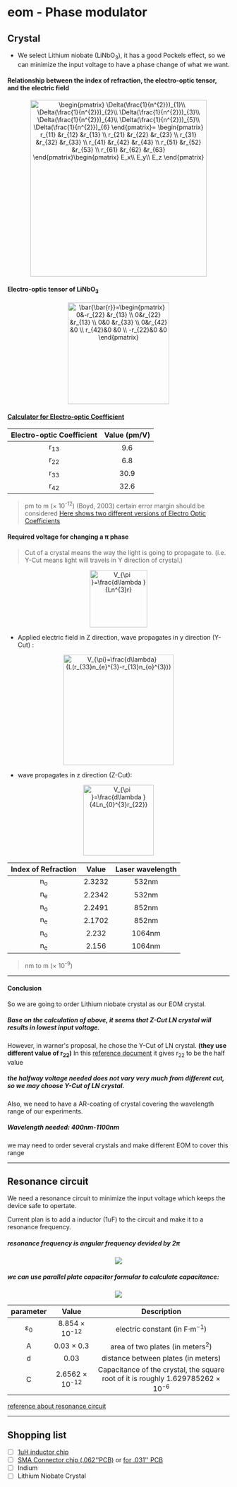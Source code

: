 # eom - Phase modulator

## Crystal 

* We select Lithium niobate (LiNbO<sub>3</sub>), it has a good Pockels effect, so we can minimize the input voltage to have a phase change of what we want.
#### Relationship between the index of refraction, the electro-optic tensor, and the electric field
<div align="center"><img width="400"  src="https://latex.codecogs.com/png.latex?\dpi{300}&space;\begin{pmatrix}&space;\Delta(\frac{1}{n^{2}})_{1}\\&space;\Delta(\frac{1}{n^{2}})_{2}\\&space;\Delta(\frac{1}{n^{2}})_{3}\\&space;\Delta(\frac{1}{n^{2}})_{4}\\&space;\Delta(\frac{1}{n^{2}})_{5}\\&space;\Delta(\frac{1}{n^{2}})_{6}&space;\end{pmatrix}=&space;\begin{pmatrix}&space;r_{11}&space;&r_{12}&space;&r_{13}&space;\\&space;r_{21}&space;&r_{22}&space;&r_{23}&space;\\&space;r_{31}&space;&r_{32}&space;&r_{33}&space;\\&space;r_{41}&space;&r_{42}&space;&r_{43}&space;\\&space;r_{51}&space;&r_{52}&space;&r_{53}&space;\\&space;r_{61}&space;&r_{62}&space;&r_{63}&space;\end{pmatrix}\begin{pmatrix}&space;E_x\\&space;E_y\\&space;E_z&space;\end{pmatrix}" title="\begin{pmatrix} \Delta(\frac{1}{n^{2}})_{1}\\ \Delta(\frac{1}{n^{2}})_{2}\\ \Delta(\frac{1}{n^{2}})_{3}\\ \Delta(\frac{1}{n^{2}})_{4}\\ \Delta(\frac{1}{n^{2}})_{5}\\ \Delta(\frac{1}{n^{2}})_{6} \end{pmatrix}= \begin{pmatrix} r_{11} &r_{12} &r_{13} \\ r_{21} &r_{22} &r_{23} \\ r_{31} &r_{32} &r_{33} \\ r_{41} &r_{42} &r_{43} \\ r_{51} &r_{52} &r_{53} \\ r_{61} &r_{62} &r_{63} \end{pmatrix}\begin{pmatrix} E_x\\ E_y\\ E_z \end{pmatrix}" /></div>

#### Electro-optic tensor of LiNbO<sub>3</sub>
<div align="center"><img width="230" src="https://latex.codecogs.com/png.latex?\dpi{300}&space;\bar{\bar{r}}=\begin{pmatrix}&space;0&-r_{22}&space;&r_{13}&space;\\&space;0&r_{22}&space;&r_{13}&space;\\&space;0&0&space;&r_{33}&space;\\&space;0&r_{42}&space;&0&space;\\&space;r_{42}&0&space;&0&space;\\&space;-r_{22}&0&space;&0&space;\end{pmatrix}" title="\bar{\bar{r}}=\begin{pmatrix} 0&-r_{22} &r_{13} \\ 0&r_{22} &r_{13} \\ 0&0 &r_{33} \\ 0&r_{42} &0 \\ r_{42}&0 &0 \\ -r_{22}&0 &0 \end{pmatrix}" /> </div>  

#### [Calculator for Electro-optic Coefficient](http://www.luxpop.com/calc_v153.cgi)

Electro-optic Coefficient | Value (pm/V) | 
:---: | :---: | 
r<sub>13</sub> | 9.6 
r<sub>22</sub> | 6.8
r<sub>33</sub> | 30.9 
r<sub>42</sub> | 32.6  

>pm to m (× 10<sup>-12</sup>)
>(Boyd, 2003)
>certain error margin should be considered
[Here shows two different versions of Electro Optic Coefficients](http://www.lambdaphoto.co.uk/pdfs/Inrad_datasheet_LNB.pdf)

#### Required voltage for changing a π phase

>Cut of a crystal means the way the light is going to propagate to. (i.e. Y-Cut means light will travels in Y direction of crystal.)

<div align="center"><img width="130" src="https://latex.codecogs.com/png.latex?\dpi{300}&space;V_{\pi&space;}=\frac{d\lambda&space;}{Ln^{3}r}" title="V_{\pi }=\frac{d\lambda }{Ln^{3}r}" /></div>   

* Applied electric field in Z direction, wave propagates in y direction (Y-Cut) :

<div align="center"><img width="250" src="https://latex.codecogs.com/png.latex?\dpi{300}&space;V_{\pi}=\frac{d\lambda}{L(r_{33}n_{e}^{3}-r_{13}n_{o}^{3})}" title="V_{\pi}=\frac{d\lambda}{L(r_{33}n_{e}^{3}-r_{13}n_{o}^{3})}" /></div>

* wave propagates in z direction (Z-Cut):
<div align="center"><img width="160" src="https://latex.codecogs.com/png.latex?\dpi{300}&space;V_{\pi&space;}=\frac{d\lambda&space;}{4Ln_{0}^{3}r_{22}}" title="V_{\pi }=\frac{d\lambda }{4Ln_{0}^{3}r_{22}}" /></div>

Index of Refraction | Value | Laser wavelength 
:---: | :---: | :---:
n<sub>o</sub> | 2.3232 | 532nm
n<sub>e</sub> | 2.2342 | 532nm
n<sub>o</sub> | 2.2491 | 852nm
n<sub>e</sub> | 2.1702 | 852nm
n<sub>o</sub> | 2.232 | 1064nm
n<sub>e</sub> | 2.156 | 1064nm

>nm to m (× 10<sup>-9</sup>)

---

#### Conclusion

So we are going to order Lithium niobate crystal as our EOM crystal.
##### Base on the calculation of above, it seems that Z-Cut LN crystal will results in lowest input voltage.
However, in warner's proposal, he chose the Y-Cut of LN crystal. __(they use different value of r<sub>22</sub>)__ In this [reference document](http://www.ece.umd.edu/~davis/chapter19.pdf) it gives r<sub>22</sub> to be the half value  
##### the halfway voltage needed does not vary very much from different cut, so we may choose Y-Cut of LN crystal.
Also, we need to have a AR-coating of crystal covering the wavelength range of our experiments.
##### Wavelength needed: 400nm-1100nm
we may need to order several crystals and make different EOM to cover this range

---

## Resonance circuit
We need a resonance circuit to minimize the input voltage which keeps the device safe to opertate.

Current plan is to add a inductor (1uF) to the circuit and make it to a resonance frequency.

##### resonance frequency is angular frequency devided by 2π

<div align="center"><img src="https://wikimedia.org/api/rest_v1/media/math/render/svg/bb119465c93a0c82f306bea463e78aee8c8c616f"></div>

##### we can use parallel plate capacitor formular to calculate capacitance: 
<div align="center"><img src="https://wikimedia.org/api/rest_v1/media/math/render/svg/829b1da4f102f31c51b8be9babd08811a7c36cc6"></div>

parameter | Value | Description |
:---: | :---: | :---: |
ε<sub>0</sub> | 8.854 × 10<sup>-12</sup> | electric constant (in F⋅m<sup>−1</sup>)
A | 0.03 × 0.3 | area of two plates (in meters<sup>2</sup>)
d | 0.03 | distance between plates (in meters)
C | 2.6562 × 10<sup>-12</sup> | Capacitance of the crystal, the square root of it is roughly 1.629785262 × 10<sup>-6</sup> 

[reference about resonance circuit](http://www.sjsu.edu/faculty/beyersdorf/Archive/Phys208F07/ch%208-Electrooptic%20devices.pdf)

---

## Shopping list

- [ ] [1uH inductor chip](https://www.aliexpress.com/item/50pcs-lot-1206-SMD-Chip-inductor-3216-1uH-1-2uH-1-5uH-1-8uH-2-2uH/32858773509.html?spm=2114.search0104.3.57.4b4163c75f5PAD&ws_ab_test=searchweb0_0,searchweb201602_10_10065_10130_10068_10890_10547_319_10546_317_10548_10545_10696_453_10084_454_10083_10618_10307_537_536_10902_10059_10884_10887_321_322_10103,searchweb201603_51,ppcSwitch_0&algo_expid=2d753224-a77a-4433-8c6b-cfb30f010083-8&algo_pvid=2d753224-a77a-4433-8c6b-cfb30f010083&transAbTest=ae803_4) 
- [ ] [SMA Connector chip (.062''PCB)](https://www.aliexpress.com/item/SMA-female-PCB-end-launch-mount-wide-flange-connector-062-PCB-free-shipping/306672227.html?spm=2114.search0104.3.8.529024526b9rSO&ws_ab_test=searchweb0_0,searchweb201602_10_10065_10130_10068_10890_10547_319_10546_317_10548_10545_10696_453_10084_454_10083_10618_10307_537_536_10902_10059_10884_10887_321_322_10103,searchweb201603_51,ppcSwitch_0&algo_expid=edf8f631-aec6-46df-9352-fb78b9c3eb2a-1&algo_pvid=edf8f631-aec6-46df-9352-fb78b9c3eb2a&transAbTest=ae803_4) or [for .031'' PCB](https://www.aliexpress.com/item/SMA-female-PCB-end-launch-mount-wide-flange-connector-031-PCB-free-shipping/306670923.html?spm=2114.search0104.3.56.529024526b9rSO&ws_ab_test=searchweb0_0,searchweb201602_10_10065_10130_10068_10890_10547_319_10546_317_10548_10545_10696_453_10084_454_10083_10618_10307_537_536_10902_10059_10884_10887_321_322_10103,searchweb201603_51,ppcSwitch_0&algo_expid=edf8f631-aec6-46df-9352-fb78b9c3eb2a-9&algo_pvid=edf8f631-aec6-46df-9352-fb78b9c3eb2a&transAbTest=ae803_4)
- [ ] Indium
- [ ] Lithium Niobate Crystal
